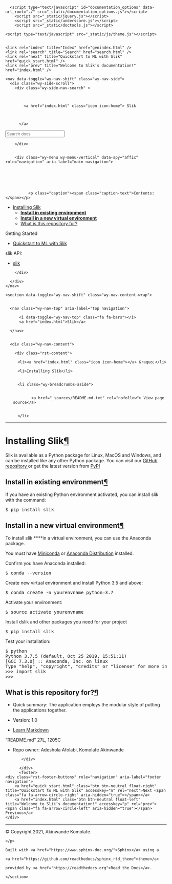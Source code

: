 

<!DOCTYPE html>
<html class="writer-html5" lang="en" >
<head>
  <meta charset="utf-8" />
  
  <meta name="viewport" content="width=device-width, initial-scale=1.0" />
  
  <title>Installing Slik &mdash; Slik 1. documentation</title>
  

  
  <link rel="stylesheet" href="_static/css/theme.css" type="text/css" />
  <link rel="stylesheet" href="_static/pygments.css" type="text/css" />

  
  

  
  

  

  
  <!--[if lt IE 9]>
    <script src="_static/js/html5shiv.min.js"></script>
  <![endif]-->
  
    
      <script type="text/javascript" id="documentation_options" data-url_root="./" src="_static/documentation_options.js"></script>
        <script src="_static/jquery.js"></script>
        <script src="_static/underscore.js"></script>
        <script src="_static/doctools.js"></script>
    
    <script type="text/javascript" src="_static/js/theme.js"></script>

    
    <link rel="index" title="Index" href="genindex.html" />
    <link rel="search" title="Search" href="search.html" />
    <link rel="next" title="Quickstart to ML with Slik" href="quick_start.html" />
    <link rel="prev" title="Welcome to Slik’s documentation!" href="index.html" /> 
</head>

<body class="wy-body-for-nav">

   
  <div class="wy-grid-for-nav">
    
    <nav data-toggle="wy-nav-shift" class="wy-nav-side">
      <div class="wy-side-scroll">
        <div class="wy-side-nav-search" >
          

          
            <a href="index.html" class="icon icon-home"> Slik
          

          
          </a>

          
            
            
          

          
<div role="search">
  <form id="rtd-search-form" class="wy-form" action="search.html" method="get">
    <input type="text" name="q" placeholder="Search docs" />
    <input type="hidden" name="check_keywords" value="yes" />
    <input type="hidden" name="area" value="default" />
  </form>
</div>

          
        </div>

        
        <div class="wy-menu wy-menu-vertical" data-spy="affix" role="navigation" aria-label="main navigation">
          
            
            
              
            
            
              <p class="caption"><span class="caption-text">Contents:</span></p>
<ul class="current">
<li class="toctree-l1 current"><a class="current reference internal" href="#">Installing Slik</a><ul>
<li class="toctree-l2"><a class="reference internal" href="#install-in-existing-environment"><strong>Install in existing environment</strong></a></li>
<li class="toctree-l2"><a class="reference internal" href="#install-in-a-new-virtual-environment"><strong>Install in a new virtual environment</strong></a></li>
<li class="toctree-l2"><a class="reference internal" href="#what-is-this-repository-for">What is this repository for?</a></li>
</ul>
</li>
</ul>
<p class="caption"><span class="caption-text">Getting Started</span></p>
<ul>
<li class="toctree-l1"><a class="reference internal" href="quick_start.html">Quickstart to ML with Slik</a></li>
</ul>
<p class="caption"><span class="caption-text">slik API:</span></p>
<ul>
<li class="toctree-l1"><a class="reference internal" href="modules.html">slik</a></li>
</ul>

            
          
        </div>
        
      </div>
    </nav>

    <section data-toggle="wy-nav-shift" class="wy-nav-content-wrap">

      
      <nav class="wy-nav-top" aria-label="top navigation">
        
          <i data-toggle="wy-nav-top" class="fa fa-bars"></i>
          <a href="index.html">Slik</a>
        
      </nav>


      <div class="wy-nav-content">
        
        <div class="rst-content">
        
          

















<div role="navigation" aria-label="breadcrumbs navigation">

  <ul class="wy-breadcrumbs">
    
      <li><a href="index.html" class="icon icon-home"></a> &raquo;</li>
        
      <li>Installing Slik</li>
    
    
      <li class="wy-breadcrumbs-aside">
        
          
            <a href="_sources/README.md.txt" rel="nofollow"> View page source</a>
          
        
      </li>
    
  </ul>

  
  <hr/>
</div>
          <div role="main" class="document" itemscope="itemscope" itemtype="http://schema.org/Article">
           <div itemprop="articleBody">
            
  <div class="section" id="installing-slik">
<h1>Installing Slik<a class="headerlink" href="#installing-slik" title="Permalink to this headline">¶</a></h1>
<p>Slik is available as a Python package for Linux, MacOS and Windows, and can be installed like any other Python package. You can visit our <a class="reference external" href="https://github.com/risenW/datasist">GitHub repository </a>or get the latest version from <a class="reference external" href="https://pypi.org/project/slik/">PyPI</a></p>
<div class="section" id="install-in-existing-environment">
<h2><strong>Install in existing environment</strong><a class="headerlink" href="#install-in-existing-environment" title="Permalink to this headline">¶</a></h2>
<p>If you have an existing Python environment activated, you can install slik with the command:</p>
<div class="highlight-text notranslate"><div class="highlight"><pre><span></span>$ pip install slik
</pre></div>
</div>
</div>
<div class="section" id="install-in-a-new-virtual-environment">
<h2><strong>Install in a new virtual environment</strong><a class="headerlink" href="#install-in-a-new-virtual-environment" title="Permalink to this headline">¶</a></h2>
<p>To install slik ****in a virtual environment, you can use the Anaconda package.</p>
<p>You must have  <a class="reference external" href="https://docs.conda.io/en/latest/miniconda.html">Miniconda</a> or <a class="reference external" href="https://docs.anaconda.com/anaconda/">Anaconda Distribution</a> installed.</p>
<p>Confirm you have Anaconda installed:</p>
<div class="highlight-text notranslate"><div class="highlight"><pre><span></span>$ conda --version
</pre></div>
</div>
<p>Create new virtual environment and install Python 3.5 and above:</p>
<div class="highlight-default notranslate"><div class="highlight"><pre><span></span>$ conda create -n yourenvname python=3.7 
</pre></div>
</div>
<p>Activate your environment:</p>
<div class="highlight-text notranslate"><div class="highlight"><pre><span></span>$ source activate yourenvname
</pre></div>
</div>
<p>Install dslik and other packages you need for your project</p>
<div class="highlight-text notranslate"><div class="highlight"><pre><span></span>$ pip install slik
</pre></div>
</div>
<p>Test your installation:</p>
<div class="highlight-text notranslate"><div class="highlight"><pre><span></span>$ python
Python 3.7.5 (default, Oct 25 2019, 15:51:11) 
[GCC 7.3.0] :: Anaconda, Inc. on linux
Type &quot;help&quot;, &quot;copyright&quot;, &quot;credits&quot; or &quot;license&quot; for more information.
&gt;&gt;&gt; import slik
&gt;&gt;&gt; 
</pre></div>
</div>
</div>
<div class="section" id="what-is-this-repository-for">
<h2>What is this repository for?<a class="headerlink" href="#what-is-this-repository-for" title="Permalink to this headline">¶</a></h2>
<ul class="simple">
<li><p>Quick summary: The application employs the modular style of putting the applications together.</p></li>
<li><p>Version: 1.0</p></li>
<li><p><a class="reference external" href="https://bitbucket.org/tutorials/markdowndemo">Learn Markdown</a></p></li>
</ul>
<p>“README.md” 27L, 1205C</p>
<ul class="simple">
<li><p>Repo owner: Adeshola Afolabi, Komolafe Akinwande</p></li>
</ul>
</div>
</div>


           </div>
           
          </div>
          <footer>
    <div class="rst-footer-buttons" role="navigation" aria-label="footer navigation">
        <a href="quick_start.html" class="btn btn-neutral float-right" title="Quickstart to ML with Slik" accesskey="n" rel="next">Next <span class="fa fa-arrow-circle-right" aria-hidden="true"></span></a>
        <a href="index.html" class="btn btn-neutral float-left" title="Welcome to Slik’s documentation!" accesskey="p" rel="prev"><span class="fa fa-arrow-circle-left" aria-hidden="true"></span> Previous</a>
    </div>

  <hr/>

  <div role="contentinfo">
    <p>
        &#169; Copyright 2021, Akinwande Komolafe.

    </p>
  </div>
    
    
    
    Built with <a href="https://www.sphinx-doc.org/">Sphinx</a> using a
    
    <a href="https://github.com/readthedocs/sphinx_rtd_theme">theme</a>
    
    provided by <a href="https://readthedocs.org">Read the Docs</a>. 

</footer>
        </div>
      </div>

    </section>

  </div>
  

  <script type="text/javascript">
      jQuery(function () {
          SphinxRtdTheme.Navigation.enable(true);
      });
  </script>

  
  
    
   

</body>
</html>
